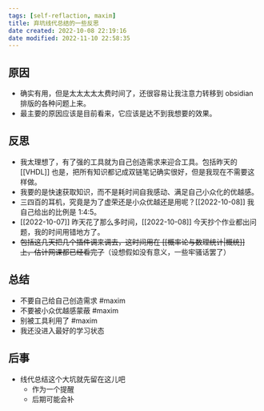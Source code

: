 ```yaml
---
tags: [self-reflaction, maxim]
title: 弃坑线代总结的一些反思
date created: 2022-10-08 22:19:16
date modified: 2022-11-10 22:58:35
---
```


## 原因

- 确实有用，但是太太太太太费时间了，还很容易让我注意力转移到 obsidian 排版的各种问题上来。
- 最主要的原因应该是目前看来，它应该是达不到我想要的效果。

## 反思

- 我太理想了，有了强的工具就为自己创造需求来迎合工具。包括昨天的 [[VHDL]] 也是，把所有知识都记成双链笔记确实很好，但是我现在不需要这样做。
- 我要的是快速获取知识，而不是耗时间自我感动、满足自己小众化的优越感。
- 三四百的耳机，究竟是为了虚荣还是小众优越还是用呢？[[2022-10-08]] 我自己给出的比例是 1:4:5。
- [[2022-10-07]] 昨天花了那么多时间，[[2022-10-08]] 今天抄个作业都出问题，我的时间用错地方了。
- ~~包括这几天把几个插件调来调去，这时间用在 [[概率论与数理统计|概统]] 上，估计网课都已经看完了~~（设想假如没有意义，一些牢骚话罢了）

## 总结

- 不要自己给自己创造需求 #maxim
- 不要被小众优越感蒙蔽 #maxim
- 别被工具利用了 #maxim
- 我还没进入最好的学习状态

## 后事

- 线代总结这个大坑就先留在这儿吧
	- 作为一个提醒
	- 后期可能会补
